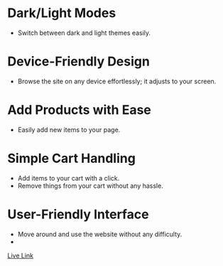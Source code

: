 # Dark/Light Modes
- Switch between dark and light themes easily.

# Device-Friendly Design
- Browse the site on any device effortlessly; it adjusts to your screen.

# Add Products with Ease
- Easily add new items to your page.

# Simple Cart Handling
- Add items to your cart with a click.
- Remove things from your cart without any hassle.

# User-Friendly Interface
- Move around and use the website without any difficulty.
- 
[Live Link](https://b8a10-brandshop-ruhannn.web.app/)
